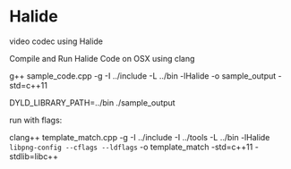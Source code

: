 # Halide
video codec using Halide

Compile and Run Halide Code on OSX using clang

g++ sample_code.cpp -g -I ../include -L ../bin -lHalide -o sample_output -std=c++11

DYLD_LIBRARY_PATH=../bin ./sample_output


run with flags:

clang++ template_match.cpp -g -I ../include -I ../tools -L ../bin -lHalide `libpng-config --cflags --ldflags` -o template_match -std=c++11 -stdlib=libc++

